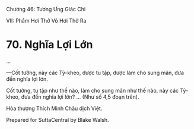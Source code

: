  

Chương 46: Tương Ưng Giác Chi

VII: Phẩm Hơi Thở Vô Hơi Thở Ra

# 70\. Nghĩa Lợi Lớn

…

—Cốt tưởng, này các Tỷ-kheo, được tu tập, được làm cho sung mãn, đưa đến nghĩa lợi lớn.

Cốt tưởng, tu tập như thế nào, làm cho sung mãn như thế nào, này các Tỷ-kheo, đưa đến nghĩa lợi lớn? … (Như số 4,5 đoạn trên).

Hòa thượng Thích Minh Châu dịch Việt.

Prepared for SuttaCentral by Blake Walsh.